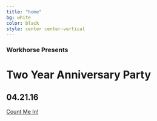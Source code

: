 ```yaml
---
title: "home"
bg: white
color: black
style: center center-vertical
---
```


### Workhorse Presents

# **Two Year Anniversary Party**

## **04.21.16**

<a class="btn" href="#20000105signup">Count Me In!</a>
